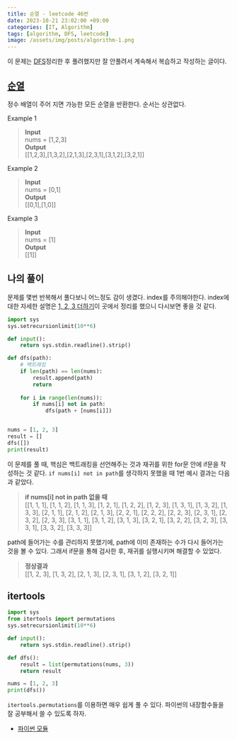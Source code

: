 ```yaml
---
title: 순열 - leetcode 46번
date: 2023-10-21 23:02:00 +09:00
categories: [IT, Algorithm]
tags: [algorithm, DFS, leetcode]
image: /assets/img/posts/algorithm-1.png
---
```


이 문제는 [DFS](https://honge7694.github.io/posts/%ED%95%AD%ED%95%B499-%EC%9D%BC%EC%A7%80(10)-DFS/)정리한 후 풀려했지만 잘 안풀려서 계속해서 복습하고 작성하는 글이다.


## [순열](https://leetcode.com/problems/permutations/description/)

정수 배열이 주어 지면 가능한 모든 순열을 반환한다. 순서는 상관없다.

Example 1
> **Input**     
> nums = [1,2,3]    
**Output**    
[[1,2,3],[1,3,2],[2,1,3],[2,3,1],[3,1,2],[3,2,1]]    

Example 2    
>**Input**    
>nums = [0,1]    
**Output**    
[[0,1],[1,0]]    

Example 3        
>**Input**    
nums = [1]    
**Output**    
[[1]]    


## 나의 풀이
문제를 몇번 반복해서 풀다보니 어느정도 감이 생겼다. index를 주의해야한다. index에 대한 자세한 설명은 [1, 2, 3 더하기](https://honge7694.github.io/posts/%ED%95%AD%ED%95%B499-1,-2,-3-%EB%8D%94%ED%95%98%EA%B8%B0-baekjoon/#index%EB%A5%BC-%EC%8D%BC%EC%9D%84-%EB%95%8C)이 곳에서 정리를 했으니 다시보면 좋을 것 같다.

```python
import sys 
sys.setrecursionlimit(10**6) 

def input(): 
	return sys.stdin.readline().strip()

def dfs(path):
	# 백트래킹
	if len(path) == len(nums):
		result.append(path)
		return
	
	for i in range(len(nums)):
		if nums[i] not in path:
			dfs(path + [nums[i]])


nums = [1, 2, 3]
result = []
dfs([])
print(result)
```

이 문제를 풀 때, 핵심은 백트래킹을 선언해주는 것과 재귀를 위한 for문 안에 if문을 작성하는 것 같다. `if nums[i] not in path`를 생각하지 못했을 때 1번 예시 결과는 다음과 같았다.

> **if nums[i] not in path 없을 때**    
> [[1, 1, 1], [1, 1, 2], [1, 1, 3], [1, 2, 1], [1, 2, 2], [1, 2, 3], [1, 3, 1], [1, 3, 2], [1, 3, 3], [2, 1, 1], [2, 1, 2], [2, 1, 3], [2, 2, 1], [2, 2, 2], [2, 2, 3], 
[2, 3, 1], [2, 3, 2], [2, 3, 3], [3, 1, 1], [3, 1, 2], [3, 1, 3], [3, 2, 1], [3, 2, 2], [3, 2, 3], [3, 3, 1], [3, 3, 2], [3, 3, 3]]

path에 들어가는 수를 관리하지 못했기에, path에 이미 존재하는 수가 다시 들어가는 것을 볼 수 있다. 그래서 if문을 통해 검사한 후, 재귀를 실행시키며 해결할 수 있었다.

> **정상결과**     
> [[1, 2, 3], [1, 3, 2], [2, 1, 3], [2, 3, 1], [3, 1, 2], [3, 2, 1]]

    
## itertools
```python
import sys 
from itertools import permutations
sys.setrecursionlimit(10**6) 

def input(): 
	return sys.stdin.readline().strip()

def dfs():
	result = list(permutations(nums, 3))
	return result

nums = [1, 2, 3]
print(dfs())
```

`itertools.permutations`를 이용하면 매우 쉽게 풀 수 있다. 파이썬의 내장함수들을 잘 공부해서 쓸 수 있도록 하자. 

+ [파이썬 모듈](https://honge7694.github.io/posts/%ED%95%AD%ED%95%B499-%EC%9D%BC%EC%A7%80(11)-WIL/#%ED%8C%8C%EC%9D%B4%EC%8D%AC-%EC%9C%A0%EC%9A%A9%ED%95%9C-%EB%AA%A8%EB%93%88)